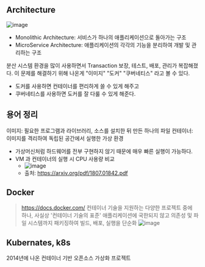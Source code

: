 ## Architecture
![image](https://user-images.githubusercontent.com/57446639/183696349-c8ff2c90-c0a1-4090-9e5e-14515b0096a4.png)
- Monolithic Architecture: 서비스가 하나의 애플리케이션으로 돌아가는 구조
- MicroService Architecture: 애플리케이션의 각각의 기능을 분리하여 개발 및 관리하는 구조


분산 시스템 환경을 많이 사용하면서 Transaction 보장, 테스트, 배포, 관리가 복잡해졌다.
이 문제를 해결하기 위해 나온게 "이미지" "도커" "쿠버네티스" 라고 볼 수 있다.
- 도커를 사용하면 컨테이너를 편리하게 쓸 수 있게 해주고
- 쿠버네티스를 사용하면 도커를 잘 다룰 수 있게 해준다.


## 용어 정리
이미지: 필요한 프로그램과 라이브러리, 소스를 설치한 뒤 만든 하나의 파일
컨테이너: 이미지를 격리하여 독립된 공간에서 실행한 가상 환경
- 가상머신처럼 하드웨어를 전부 구현하지 않기 때문에 매우 빠른 실행이 가능하다.
- VM 과 컨테이너의 실행 시 CPU 사용량 비교
  - ![image](https://user-images.githubusercontent.com/57446639/183699034-d5150198-b3e9-43d4-9727-1a49f36aa612.png)
  - 출처: https://arxiv.org/pdf/1807.01842.pdf


## Docker
> https://docs.docker.com/
컨테이너 기술을 지원하는 다양한 프로젝트 중에 하나, 사실상 '컨테이너 기술의 표준'
애플리케이션에 국한되지 않고 의존성 및 파일 시스템까지 패키징하여 빌드, 배포, 실행을 단순화
![image](https://user-images.githubusercontent.com/57446639/183700034-7f3f2729-17eb-4f01-8f3a-c17d59ad96b4.png)


## Kubernates, k8s
2014년에 나온 컨테이너 기반 오픈소스 가상화 프로젝트
